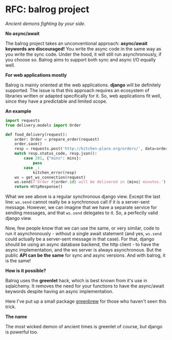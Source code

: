 # RFC: balrog project

*Ancient demons fighting by your side.*

**No async/await**

The balrog project takes an unconventional approach: **async/await keywords are discouraged!**
You write the async code in the same way as you write the sync code.
Under the hood, it will still run asynchronously, if you choose so.
Balrog aims to support both sync and async I/O equally well.

**For web applications mostly**

Balrog is mainly oriented at the web applications. **django** will be definitely supported.
The issue is that this approach requires an ecosystem of libraries written or adapted specifically for it.
So, web applications fit well, since they have a predictable and limited scope.

**An example**

```python
import requests
from delivery.models import Order

def food_delivery(request):
    order: Order = prepare_order(request)
    order.save()
    resp = requests.post('http://kitchen-place.org/orders/', data=order.as_dict())
    match resp.status_code, resp.json():
        case 201, {"mins": mins}:
            pass
        case _:
            kitchen_error(resp)
    ws = get_ws_connection(request)
    ws.send(f'Order #{order.id} will be delivered in {mins} minutes.')
    return HttpResponse()
```

What we see above is a regular synchronous django view. Except the last line: `ws.send` cannot really be a synchronous call
if it is a server-sent message. However, we can imagine that we have a separate service for sending messages, and that
`ws.send` delegates to it. So, a perfectly valid django view.

Now, few people know that we can use the same, or very similar, code to run it asynchronously - without a single
await statement (and yes, `ws.send` could actually be a server-sent message in that case). For that, django should be
using an async database backend, the http client - to have the async implementation, and the ws server is always
asynchronous. But the public **API can be the same** for sync and async versions. And with balrog, it is the same!

**How is it possible?**

Balrog uses the **greenlet** hack, which is best known from it's use in sqlalchemy. It removes the need for your functions to have the
async/await keywords despite having an async implementation.

Here I've put up a small package [greenbrew](https://github.com/balrogproject/greenbrew) for those who haven't seen
this trick.

**The name**

The most wicked demon of ancient times is greenlet of course, but django is powerful too.